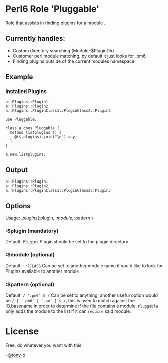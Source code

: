 # Perl6 Role 'Pluggable'

Role that assists in finding plugins for a module .. 

## Currently handles:
* Custom directory searching (Module::$PluginDir)
* Customer perl module matching, by default it just looks for .pm6
* Finding plugins outside of the current modules namespace 

## Example

### Installed Plugins
```
a::Plugins::Plugin1
a::Plugins::Plugin2
a::Plugins::PluginClass1::PluginClass2::Plugin3
```

```perl6
use Pluggable; 

class a does Pluggable {
  method listplugins () {
    @($.plugins).join("\n").say;
  }
}

a.new.listplugins;
```
## Output
```
a::Plugins::Plugin1
a::Plugins::Plugin2
a::Plugins::PluginClass1::PluginClass2::Plugin3
```

## Options

Usage:  $.plugins( :$plugin, :$module, :$pattern )

### :$plugin (mandatory)

Default: ```Plugins```
Plugin should be set to the plugin directory

### :$module (optional)
Default: ```::?CLASS```
Can be set to another module name if you'd like to look for Plugins available to another module

### :$pattern (optional)
Default: ```/ '.pm6' $ /```
Can be set to anything, another useful option would be ```/ [ '.pm6' | '.pm' ] $ /```, this is used to match against the IO.basename in order to determine if the file contains a module.  ```Pluggable``` only adds the module to the list if it can ```require``` said module.

# License

Free, do whatever you want with this.

-[@tony-o](https://www.gittip.com/tony-o/)
